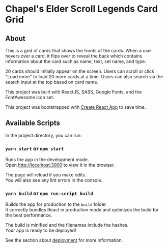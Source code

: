 # Chapel's Elder Scroll Legends Card Grid

## About
This is a grid of cards that shows the fronts of the cards. When a user hovers over a card, it flips over to reveal the back which contains information about the card such as name, text, set name, and type.

20 cards should initially appear on the screen. Users can scroll or click "Load more" to load 20 more cards at a time. Users can also search via the search input at the top based on card name.

This project was built with ReactJS, SASS, Google Fonts, and the FontAwesome icon set.

This project was bootstrapped with [Create React App](https://github.com/facebook/create-react-app) to save time.

## Available Scripts

In the project directory, you can run:

### `yarn start` or `npm start`

Runs the app in the development mode.<br />
Open [http://localhost:3000](http://localhost:3000) to view it in the browser.

The page will reload if you make edits.<br />
You will also see any lint errors in the console.

### `yarn build` or `npm run-script build`

Builds the app for production to the `build` folder.<br />
It correctly bundles React in production mode and optimizes the build for the best performance.

The build is minified and the filenames include the hashes.<br />
Your app is ready to be deployed!

See the section about [deployment](https://facebook.github.io/create-react-app/docs/deployment) for more information.